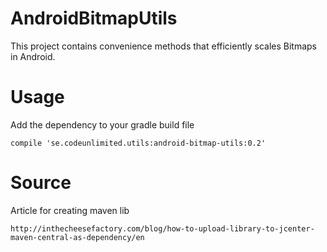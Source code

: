 # AndroidBitmapUtils

This project contains convenience methods that efficiently scales Bitmaps in Android.

# Usage

Add the dependency to your gradle build file

    compile 'se.codeunlimited.utils:android-bitmap-utils:0.2'

# Source

Article for creating maven lib

    http://inthecheesefactory.com/blog/how-to-upload-library-to-jcenter-maven-central-as-dependency/en